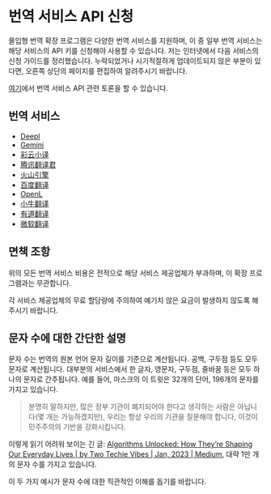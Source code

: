 # 번역 서비스 API 신청

몰입형 번역 확장 프로그램은 다양한 번역 서비스를 지원하며, 이 중 일부 번역 서비스는 해당 서비스의 API 키를 신청해야 사용할 수 있습니다. 저는 인터넷에서 다음 서비스의 신청 가이드를 정리했습니다. 누락되었거나 시기적절하게 업데이트되지 않은 부분이 있다면, 오른쪽 상단의 페이지를 편집하여 알려주시기 바랍니다.

[여기](https://github.com/immersive-translate/immersive-translate/issues/137)에서 번역 서비스 API 관련 토론을 할 수 있습니다.

## 번역 서비스

- [Deepl](./services/deepL.md)
- [Gemini](./services/gemini.md)
- [彩云小译](./services/caiyun.md)
- [腾讯翻译君](./services/tencent.md)
- [火山引擎](./services/volcano.md)
- [百度翻译](./services/baidu.md)
- [OpenL](./services/openL.md)
- [小牛翻译](./services/niu.md)
- [有道翻译](./services/youdao.md)
- [微软翻译](./services/azure.md)

## 면책 조항

위의 모든 번역 서비스 비용은 전적으로 해당 서비스 제공업체가 부과하며, 이 확장 프로그램과는 무관합니다.

각 서비스 제공업체의 무료 할당량에 주의하여 예기치 않은 요금이 발생하지 않도록 해주시기 바랍니다.

## 문자 수에 대한 간단한 설명

문자 수는 번역의 원본 언어 문자 길이를 기준으로 계산됩니다. 공백, 구두점 등도 모두 문자로 계산됩니다. 대부분의 서비스에서 한 글자, 영문자, 구두점, 줄바꿈 등은 모두 하나의 문자로 간주됩니다. 예를 들어, 마스크의 이 트윗은 32개의 단어, 196개의 문자를 가지고 있습니다.

> 분명히 말하지만, 많은 정부 기관이 폐지되어야 한다고 생각하는 사람은 아닙니다(몇 개는 가능하겠지만), 우리는 항상 우리의 기관을 질문해야 합니다, 이것이 민주주의의 기반을 강화시킵니다.

이렇게 읽기 어려워 보이는 긴 글: [Algorithms Unlocked: How They’re Shaping Our Everyday Lives | by Two Techie Vibes | Jan, 2023 | Medium](https://twotechievibes.medium.com/algorithms-unlocked-how-theyre-shaping-our-everyday-lives-6261fa1dbad), 대략 1만 개의 문자 수를 가지고 있습니다.

이 두 가지 예시가 문자 수에 대한 직관적인 이해를 돕기를 바랍니다.
